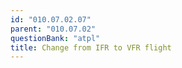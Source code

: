 ```yaml
---
id: "010.07.02.07"
parent: "010.07.02"
questionBank: "atpl"
title: Change from IFR to VFR flight
---
```

